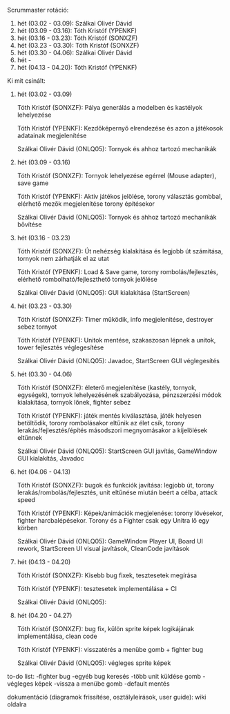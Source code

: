 Scrummaster rotáció:
1. hét (03.02 - 03.09): Szálkai Olivér Dávid
2. hét (03.09 - 03.16): Tóth Kristóf (YPENKF)
3. hét (03.16 - 03.23): Tóth Kristóf (SONXZF)
4. hét (03.23 - 03.30): Tóth Kristóf (SONXZF)
5. hét (03.30 - 04.06): Szálkai Olivér Dávid
6. hét -
7. hét (04.13 - 04.20): Tóth Kristóf (YPENKF)


Ki mit csinált:
1. hét (03.02 - 03.09)
    
    Tóth Kristóf (SONXZF): Pálya generálás a modelben és kastélyok lehelyezése

    Tóth Kristóf (YPENKF): Kezdőképernyő elrendezése és azon a játékosok adatainak megjelenítése

    Szálkai Olivér Dávid (ONLQ05): Tornyok és ahhoz tartozó mechanikák
2. hét (03.09 - 03.16)
    
    Tóth Kristóf (SONXZF): Tornyok lehelyezése egérrel (Mouse adapter), save game

    Tóth Kristóf (YPENKF): Aktiv játékos jelölése, torony választás gombbal, elérhető mezők megjelenítése torony építésekor
    
    Szálkai Olivér Dávid (ONLQ05): Tornyok és ahhoz tartozó mechanikák bővítése
    
3. hét (03.16 - 03.23)

    Tóth Kristóf (SONXZF): Út nehézség kialakítása és legjobb út számítása, tornyok nem zárhatják el az utat

    Tóth Kristóf (YPENKF): Load & Save game, torony rombolás/fejlesztés, elérhető rombolható/fejleszthető tornyok jelőlése
    
    Szálkai Olivér Dávid (ONLQ05): GUI kialakítása (StartScreen)

4. hét (03.23 - 03.30)

    Tóth Kristóf (SONXZF): Timer működik, info megjelenitése, destroyer sebez tornyot

    Tóth Kristóf (YPENKF): Unitok mentése, szakaszosan lépnek a unitok, tower fejlesztés véglegesítése
    
    Szálkai Olivér Dávid (ONLQ05): Javadoc, StartScreen GUI véglegesítés

5. hét (03.30 - 04.06)

    Tóth Kristóf (SONXZF): életerő megjelenítése (kastély, tornyok, egységek), tornyok lehelyezésének szabályozása, pénzszerzési módok kialakítása, tornyok lőnek, fighter sebez

    Tóth Kristóf (YPENKF): játék mentés kiválasztása, játék helyesen betöltődik, torony rombolásakor eltűnik az élet csík, torony lerakás/fejlesztés/építés másodszori          megnyomásakor a kijelölések eltűnnek
    
    Szálkai Olivér Dávid (ONLQ05): StartScreen GUI javítás, GameWindow GUI kialakítás, Javadoc

6. hét (04.06 - 04.13)

    Tóth Kristóf (SONXZF): bugok és funkciók javítása: legjobb út, torony lerakás/rombolás/fejlesztés, unit eltűnése miután beért a célba, attack speed

    Tóth Kristóf (YPENKF): Képek/animációk megjelenése: torony lövésekor, fighter harcbalépésekor. Torony és a Fighter csak egy Unitra lő egy körben
    
    Szálkai Olivér Dávid (ONLQ05): GameWindow Player UI, Board UI rework, StartScreen UI visual javítások, CleanCode javítások

7. hét (04.13 - 04.20)

    Tóth Kristóf (SONXZF): Kisebb bug fixek, tesztesetek megírása

    Tóth Kristóf (YPENKF): tesztesetek implementálása + CI
    
    Szálkai Olivér Dávid (ONLQ05): 

8. hét (04.20 - 04.27)

    Tóth Kristóf (SONXZF): bug fix, külön sprite képek logikájának implementálása, clean code

    Tóth Kristóf (YPENKF): visszatérés a menübe gomb + fighter bug
    
    Szálkai Olivér Dávid (ONLQ05): végleges sprite képek

to-do list:
-fighter bug
-egyéb bug keresés
-több unit küldése gomb
-végleges képek
-vissza a menübe gomb
-default mentés

dokumentáció (diagramok frissítése, osztályleírások, user guide): wiki oldalra





